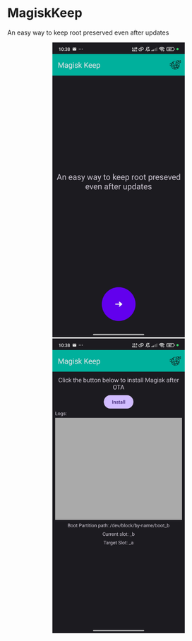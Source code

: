 # MagiskKeep
An easy way to keep root preserved even after updates

<p align="center">
  <img src="images/com.lukas.magiskkeep1.jpg" alt="Screenshot 1" width="300"/>
  <img src="images/com.lukas.magiskkeep2.jpg" alt="Screenshot 2" width="300"/>
</p>
